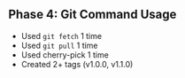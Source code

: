 ## Phase 4: Git Command Usage
- Used `git fetch` 1 time
- Used `git pull` 1 time
- Used cherry-pick 1 time
- Created 2+ tags (v1.0.0, v1.1.0)
